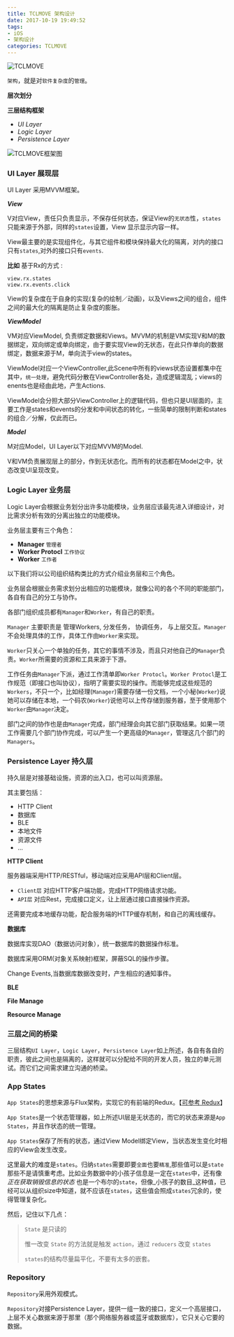 ```yaml
---
title: TCLMOVE 架构设计
date: 2017-10-19 19:49:52
tags:
- iOS
- 架构设计
categories: TCLMOVE
---
```


![TCLMOVE](http://oxwfu3w0v.bkt.clouddn.com/2017/10/20/tclmove1.png)

`架构`，就是对`软件复杂度`的`管理`。

**层次划分**

**三层结构框架**

* *UI Layer*
* *Logic Layer*
* *Persistence Layer*

![TCLMOVE框架图](http://oxwfu3w0v.bkt.clouddn.com/2017/10/18/mt30_tclmove_ios.svg)

### UI Layer 展现层

UI Layer 采用MVVM框架。

***View***

V对应View，责任只负责显示，不保存任何状态，保证View的`无状态`性，`states` 只能来源于外部，同样的`states`设置，View 显示显示内容一样。

View最主要的是实现组件化，与其它组件和模块保持最大化的隔离，对内的接口只有`states`,对外的接口只有`events`.

**比如** 基于Rx的方式 :

```
view.rx.states
view.rx.events.click
```

View的复杂度在于自身的实现(复杂的绘制／动画)，以及Views之间的组合，组件之间的最大化的隔离是防止复杂度的膨胀。

***ViewModel***

VM对应ViewModel, 负责绑定数据和Views。MVVM的机制是VM实现V和M的数据绑定，双向绑定或单向绑定，由于要实现View的无状态，在此只作单向的数据绑定，数据来源于M，单向流于view的states。

ViewModel对应一个ViewController,此Scene中所有的views状态设置都集中在其中，`统一处理`，避免代码分散在ViewController各处，造成逻辑混乱；views的enents也是经由此地，产生Actions.

ViewModel会分担大部分ViewController上的逻辑代码，但也只是UI层面的，主要工作是states和events的分发和中间状态的转化，一些简单的限制判断和states的组合／分解，仅此而已。

***Model***

M对应Model，UI Layer以下对应MVVM的Model.

V和VM负责展现层上的部分，作到无状态化。而所有的状态都在Model之中，状态改变UI呈现改变。


### Logic Layer 业务层

Logic Layer会根据业务划分出许多功能模块，业务层应该最先进入详细设计，对比需求分析有效的分离出独立的功能模块。

业务层主要有三个角色：

* **Manager** `管理者`
* **Worker Protocl** `工作协议`
* **Worker** `工作者`

以下我们将以公司组织结构类比的方式介绍业务层和三个角色。

业务层会根据业务需求划分出相应的功能模块，就像公司的各个不同的职能部门，各自有自己的分工与协作。

各部门组织成员都有`Manager`和`Worker`，有自己的职责。

`Manager` 主要职责是 管理Workers, 分发任务， 协调任务， 与上层交互。`Manager` 不会处理具体的工作，具体工作由`Worker`来实现。

`Worker`只关心一个单独的任务，其它的事情不涉及，而且只对他自己的`Manager`负责。`Worker`所需要的资源和工具来源于下游。

工作任务由`Manager`下派，通过工作清单即`Worker Protocl`。`Worker Protocl`是工作规范（即接口也叫协议），指明了需要实现的操作。而能够完成这些规范的`Workers`，不只一个，比如经理(`Manager`)需要存储一份文档，一个小秘(`Worker`)说她可以存储在本地，一个码农(`Worker`)说他可以上传存储到服务器，至于使用那个`Worker`由`Manager`决定。

部门之间的协作也是由`Manager`完成，部门经理会向其它部门获取结果。如果一项工作需要几个部门协作完成，可以产生一个更高级的`Manager`，管理这几个部门的`Managers`。

### Persistence Layer 持久层

持久层是对接基础设施，资源的出入口，也可以叫资源层。

其主要包括：

* HTTP Client
* 数据库
* BLE
* 本地文件
* 资源文件
* ...

**HTTP Client**

服务器端采用HTTP/RESTful，移动端对应采用API层和Client层。

* `Client层` 对应HTTP客户端功能，完成HTTP网络请求功能。
* `API层` 对应Rest，完成接口定义，让上层通过接口直接操作资源。

还需要完成本地缓存功能，配合服务端的HTTP缓存机制，和自己的离线缓存。

**数据库**

数据库实现DAO（数据访问对象），统一数据库的数据操作标准。

数据库采用ORM(对象关系映射)框架，屏蔽SQL的操作步骤。

Change Events,当数据库数据改变时，产生相应的通知事件。

**BLE**

**File Manage**

**Resource Manage**

### 三层之间的桥梁

三层结构`UI Layer`，`Logic Layer`，`Persistence Layer`如上所述，各自有各自的职责，彼此之间也是隔离的，这样就可以分配给不同的开发人员，独立的单元测试。而它们之间需求建立沟通的桥梁。

### App States

`App States`的思想来源与Flux架构，实现它的有前端的Redux。【[可参考 Redux](http://www.redux.org.cn)】

`App States`是一个状态管理器，如上所述UI层是无状态的，而它的状态来源是`App States`，并且作状态的统一管理。

`App States`保存了所有的状态，通过View Model绑定View，当状态发生变化时相应的View会发生改变。

这里最大的难度是`states`。归纳`states`需要即要`全面`也要`精准`,那些值可以是`state`那些不是请慎重考虑。比如业务数据中的小孩子信息是一定在`states`中，还有像 _正在获取销毁信息的状态_ 也是一个布尔的`state`，但像_小孩子的数目_这种值，已经可以从组织size中知道，就不应该在`states`，这些值会照成`states`冗余的，使得管理复杂化。

然后，记住以下几点：
> `State` 是只读的
>
> 惟一改变 `State` 的方法就是触发 `action`，通过 `reducers` 改变 `states`
>
> `states`的结构尽量扁平化，不要有太多的嵌套。
>

### Repository

`Repository`采用外观模式。

`Repository`对接Persistence Layer，提供一组一致的接口，定义一个高层接口，上层不关心数据来源于那里（那个网络服务器或蓝牙或数据库），它只关心它要的数据。
